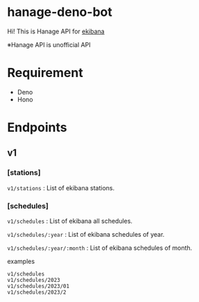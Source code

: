 # hanage-deno-bot

Hi! This is Hanage API for [ekibana](https://www.ekibana.com/)

※Hanage API is unofficial API

# Requirement

- Deno
- Hono

# Endpoints

## v1

### [stations]

`v1/stations` : List of ekibana stations.

### [schedules]

`v1/schedules` : List of ekibana all schedules.

`v1/schedules/:year` : List of ekibana schedules of year.

`v1/schedules/:year/:month` : List of ekibana schedules of month.

examples
```
v1/schedules
v1/schedules/2023
v1/schedules/2023/01
v1/schedules/2023/2
```
